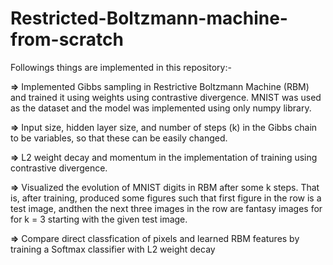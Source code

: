 # Restricted-Boltzmann-machine-from-scratch
Followings things are implemented in this repository:-

<p><b>=></b> Implemented Gibbs sampling in Restrictive Boltzmann Machine (RBM) and trained it using
weights using contrastive divergence. MNIST was used as the dataset and the model was implemented using only numpy library.</p>
<p><b>=></b> Input size, hidden layer size, and number of steps (k) in the Gibbs chain to be variables, so that these can be easily changed.</p>
<p><b>=></b> L2 weight decay and momentum in the implementation of training using contrastive divergence.</p>
<p><b>=></b> Visualized the evolution of MNIST digits in RBM after some k steps. That is, after training, produced some figures such that first figure in the row is a test image, andthen the next three images in the row are fantasy images for for k = 3 starting with the given test image.</p>
<p><b>=></b> Compare direct classfication of pixels and learned RBM features by training a Softmax classifier with L2 weight decay</b>
